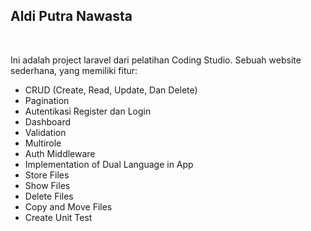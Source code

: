 <h2>Aldi Putra Nawasta</h2>
<br>
<p>Ini adalah project laravel dari pelatihan Coding Studio. Sebuah website sederhana, yang memiliki fitur:</p>
<ul>
  <li>CRUD (Create, Read, Update, Dan Delete)</li>
  <li>Pagination</li>
  <li>Autentikasi Register dan Login</li>
  <li>Dashboard</li>
  <li>Validation</li>
  <li>Multirole</li>
  <li>Auth Middleware</li>
  <li>Implementation of Dual Language in App</li>
  <li>Store Files</li>
  <li>Show Files</li>
  <li>Delete Files</li>
  <li>Copy and Move Files</li>
  <li>Create Unit Test</li>
</ul>
